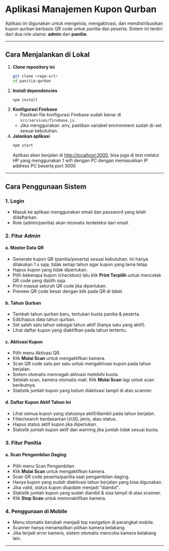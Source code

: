 # Aplikasi Manajemen Kupon Qurban

Aplikasi ini digunakan untuk mengelola, mengaktivasi, dan mendistribusikan kupon qurban berbasis QR code untuk panitia dan peserta. Sistem ini terdiri dari dua role utama: **admin** dan **panitia**.

---

## Cara Menjalankan di Lokal

1. **Clone repository ini**
   ```bash
   git clone <repo-url>
   cd panitia-qurban
   ```
2. **Install dependencies**
   ```bash
   npm install
   ```
3. **Konfigurasi Firebase**
   - Pastikan file konfigurasi Firebase sudah benar di `src/services/firebase.js`.
   - Jika menggunakan .env, pastikan variabel environment sudah di-set sesuai kebutuhan.
4. **Jalankan aplikasi**
   ```bash
   npm start
   ```
   Aplikasi akan berjalan di [http://localhost:3000](http://localhost:3000), bisa juga di test melalui HP yang menggunakan 1 wifi dengan PC dengan memasukkan IP address PC beserta port 3000

---

## Cara Penggunaan Sistem

### 1. Login
- Masuk ke aplikasi menggunakan email dan password yang telah didaftarkan.
- Role (admin/panitia) akan otomatis terdeteksi dari email.

### 2. Fitur Admin
#### a. Master Data QR
- Generate kupon QR (panitia/peserta) sesuai kebutuhan. Ini hanya dilakukan 1 x saja, tidak setiap tahun agar kupon yang lama tetap 
- Hapus kupon yang tidak diperlukan.
- Pilih beberapa kupon (checkbox) lalu klik **Print Terpilih** untuk mencetak QR code yang dipilih saja.
- Print massal seluruh QR code jika diperlukan.
- Preview QR code besar dengan klik pada QR di tabel.

#### b. Tahun Qurban
- Tambah tahun qurban baru, tentukan kuota panitia & peserta.
- Edit/hapus data tahun qurban.
- Set salah satu tahun sebagai tahun aktif (hanya satu yang aktif).
- Lihat daftar kupon yang diaktifkan pada tahun tertentu.

#### c. Aktivasi Kupon
- Pilih menu Aktivasi QR.
- Klik **Mulai Scan** untuk mengaktifkan kamera.
- Scan QR code satu per satu untuk mengaktivasi kupon pada tahun berjalan.
- Sistem otomatis mencegah aktivasi melebihi kuota.
- Setelah scan, kamera otomatis mati. Klik **Mulai Scan** lagi untuk scan berikutnya.
- Statistik jumlah kupon yang belum diaktivasi tampil di atas scanner.

#### d. Daftar Kupon Aktif Tahun Ini
- Lihat semua kupon yang statusnya aktif/diambil pada tahun berjalan.
- Filter/search berdasarkan UUID, jenis, atau status.
- Hapus status aktif kupon jika diperlukan.
- Statistik jumlah kupon aktif dan warning jika jumlah tidak sesuai kuota.

### 3. Fitur Panitia
#### a. Scan Pengambilan Daging
- Pilih menu Scan Pengambilan.
- Klik **Mulai Scan** untuk mengaktifkan kamera.
- Scan QR code peserta/panitia saat pengambilan daging.
- Hanya kupon yang sudah diaktivasi tahun berjalan yang bisa digunakan.
- Jika valid, status kupon diupdate menjadi "diambil".
- Statistik jumlah kupon yang sudah diambil & sisa tampil di atas scanner.
- Klik **Stop Scan** untuk menonaktifkan kamera.

### 4. Penggunaan di Mobile
- Menu otomatis berubah menjadi top navigation di perangkat mobile.
- Scanner hanya menampilkan pilihan kamera belakang.
- Jika terjadi error kamera, sistem otomatis mencoba kamera belakang lain.

---
